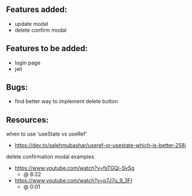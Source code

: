 ## Features added:
* update modal
* delete confirm modal


## Features to be added:
* login page
* jwt

## Bugs:
* find better way to implement delete button



## Resources:
when to use 'useState vs useRef'
  * https://dev.to/salehmubashar/useref-or-usestate-which-is-better-258j

delete confirmation modal examples
  * https://www.youtube.com/watch?v=fsTGQi-SvSg
    * @ 8:22
  * https://www.youtube.com/watch?v=p7J7u_9_3FI
    * @ 0:01